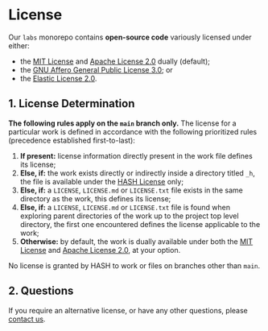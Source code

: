 [apache license 2.0]: https://github.com/hashintel/hash/blob/main/.github/licenses/LICENSE-APACHE.md
[contact us]: https://hash.ai/contact?utm_medium=organic&utm_source=github_license_repo-root-file
[elastic license 2.0]: https://github.com/hashintel/labs/blob/main/.github/licenses/LICENSE-ELASTIC.md
[gnu affero general public license 3.0]: https://github.com/hashintel/hash/blob/main/.github/licenses/LICENSE-AGPL.md
[mit license]: https://github.com/hashintel/hash/blob/main/.github/licenses/LICENSE-MIT.md
[hash license]: https://github.com/hashintel/hash/blob/main/.github/licenses/LICENSE-HASH.md

# License

Our `labs` monorepo contains **open-source code** variously licensed under either:
- the [MIT License] and [Apache License 2.0] dually (default);
- the [GNU Affero General Public License 3.0]; or
- the [Elastic License 2.0].

## 1. License Determination

**The following rules apply on the `main` branch only.** The license for a particular work is defined in accordance with the following prioritized rules (precedence established first-to-last):

1.  **If present:** license information directly present in the work file defines its license;
1.  **Else, if:** the work exists directly or indirectly inside a directory titled `_h`, the file is available under the [HASH License] only;
1.  **Else, if:** a `LICENSE`, `LICENSE.md` or `LICENSE.txt` file exists in the same directory as the work, this defines its license;
1.  **Else, if:** a `LICENSE`, `LICENSE.md` or `LICENSE.txt` file is found when exploring parent directories of the work up to the project top level directory, the first one encountered defines the license applicable to the work;
1.  **Otherwise:** by default, the work is dually available under both the [MIT License] and [Apache License 2.0], at your option.

No license is granted by HASH to work or files on branches other than `main`.

## 2. Questions

If you require an alternative license, or have any other questions, please [contact us].
